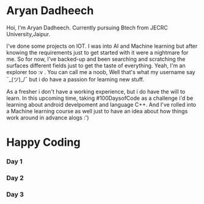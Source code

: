 # Aryan Dadheech
Hoi, I'm Aryan Dadheech. Currently pursuing Btech from JECRC University,Jaipur.

I've done some projects on IOT. I was into AI and Machine learning but after knowing the requirements just to get started with it were a nightmare for me. So for now, I've backed-up and been searching and scratching the surfaces different fields just to get the taste of everything. Yeah, I'm an explorer too :v . You can call me a noob, Well that's what my username say ¯\_(ツ)_/¯ but i do have a passion for learning new stuff.

As a fresher i don't have a working experience, but i do have the will to learn. 
In this upcoming time, taking #100DaysofCode as a challenge i'd be learning about android develpoment and language C++. And I've rolled into a Machine learning course as well just to have an idea about how things work around in advance alogs :')

# Happy Coding 

### Day 1


### Day 2


### Day 3
